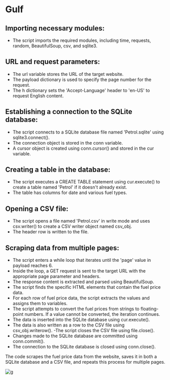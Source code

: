 # Gulf

## Importing necessary modules:
- The script imports the required modules, including time, requests, random, BeautifulSoup, csv, and sqlite3.

## URL and request parameters:
- The url variable stores the URL of the target website.
- The payload dictionary is used to specify the page number for the request.
- The h dictionary sets the 'Accept-Language' header to 'en-US' to request English content.

## Establishing a connection to the SQLite database:
- The script connects to a SQLite database file named 'Petrol.sqlite' using sqlite3.connect().
- The connection object is stored in the conn variable.
- A cursor object is created using conn.cursor() and stored in the cur variable.

## Creating a table in the database:
- The script executes a CREATE TABLE statement using cur.execute() to create a table named 'Petrol' if it doesn't already exist.
- The table has columns for date and various fuel types.

## Opening a CSV file:
- The script opens a file named 'Petrol.csv' in write mode and uses csv.writer() to create a CSV writer object named csv_obj.
- The header row is written to the file.

## Scraping data from multiple pages:
- The script enters a while loop that iterates until the 'page' value in payload reaches 6.
- Inside the loop, a GET request is sent to the target URL with the appropriate page parameter and headers.
- The response content is extracted and parsed using BeautifulSoup.
- The script finds the specific HTML elements that contain the fuel price data.
- For each row of fuel price data, the script extracts the values and assigns them to variables.
- The script attempts to convert the fuel prices from strings to floating-point numbers. If a value cannot be converted, the iteration continues.
- The data is inserted into the SQLite database using cur.execute().
- The data is also written as a row to the CSV file using csv_obj.writerow().
-The script closes the CSV file using file.close().
- Changes made to the SQLite database are committed using conn.commit().
- The connection to the SQLite database is closed using conn.close().

The code scrapes the fuel price data from the website, saves it in both a SQLite database and a CSV file, and repeats this process for multiple pages.

![g](https://github.com/Sh1ngeki/Gulf/assets/115181439/173dd5f2-2d54-4b49-895e-02ff38a74089)


